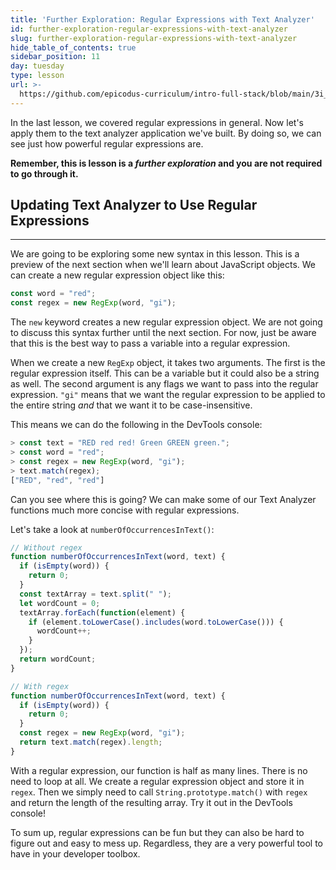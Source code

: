 ```yaml
---
title: 'Further Exploration: Regular Expressions with Text Analyzer'
id: further-exploration-regular-expressions-with-text-analyzer
slug: further-exploration-regular-expressions-with-text-analyzer
hide_table_of_contents: true
sidebar_position: 11
day: tuesday
type: lesson
url: >-
  https://github.com/epicodus-curriculum/intro-full-stack/blob/main/3i_regex_with_text_analyzer.md
---
```


In the last lesson, we covered regular expressions in general. Now let's apply them to the text analyzer application we've built. By doing so, we can see just how powerful regular expressions are.

**Remember, this is lesson is a _further exploration_ and you are not required to go through it.** 

## Updating Text Analyzer to Use Regular Expressions
---

We are going to be exploring some new syntax in this lesson. This is a preview of the next section when we'll learn about JavaScript objects. We can create a new regular expression object like this:

```js
const word = "red";
const regex = new RegExp(word, "gi");
```

The `new` keyword creates a new regular expression object. We are not going to discuss this syntax further until the next section. For now, just be aware that this is the best way to pass a variable into a regular expression.

When we create a new `RegExp` object, it takes two arguments. The first is the regular expression itself. This can be a variable but it could also be a string as well. The second argument is any flags we want to pass into the regular expression. `"gi"` means that we want the regular expression to be applied to the entire string _and_ that we want it to be case-insensitive.

This means we can do the following in the DevTools console:

```js
> const text = "RED red red! Green GREEN green.";
> const word = "red";
> const regex = new RegExp(word, "gi");
> text.match(regex);
["RED", "red", "red"]
```

Can you see where this is going? We can make some of our Text Analyzer functions much more concise with regular expressions.

Let's take a look at `numberOfOccurrencesInText()`:

```js
// Without regex
function numberOfOccurrencesInText(word, text) {
  if (isEmpty(word)) {
    return 0;
  }
  const textArray = text.split(" ");
  let wordCount = 0;
  textArray.forEach(function(element) {
    if (element.toLowerCase().includes(word.toLowerCase())) {
      wordCount++;
    }
  });
  return wordCount;
}

// With regex
function numberOfOccurrencesInText(word, text) {
  if (isEmpty(word)) {
    return 0;
  }
  const regex = new RegExp(word, "gi");
  return text.match(regex).length;
}
```

With a regular expression, our function is half as many lines. There is no need to loop at all. We create a regular expression object and store it in `regex`. Then we simply need to call `String.prototype.match()` with `regex` and return the length of the resulting array. Try it out in the DevTools console!

To sum up, regular expressions can be fun but they can also be hard to figure out and easy to mess up. Regardless, they are a very powerful tool to have in your developer toolbox.